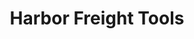 ---
title: "Harbor Freight Tools"
url: /sheffield-village/harbor-freight-tools/
shop: Eisenwaren
---